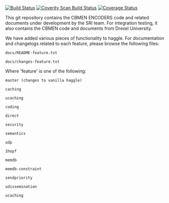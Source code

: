 [![Build Status](https://travis-ci.org/SRI-CSL/ENCODERS.svg?branch=master)](https://travis-ci.org/SRI-CSL/ENCODERS)
[![Coverity Scan Build Status](https://scan.coverity.com/projects/7492/badge.svg)](https://scan.coverity.com/projects/7492)
[![Coverage Status](https://coveralls.io/repos/SRI-CSL/ENCODERS/badge.svg?branch=master)](https://coveralls.io/r/SRI-CSL/ENCODERS?branch=master)

This git repository contains the CBMEN ENCODERS code and related
documents under development by the SRI team. For integration testing,
it also contains the CBMEN code and documents from Drexel University. 

We have added various pieces of functionality to haggle. For documentation and changelogs related to each feature, please browse the following files:

    docs/README-feature.txt

    docs/changes-feature.txt

Where 'feature' is one of the following:

    master (changes to vanilla haggle)

    caching

    ucaching

    coding

    direct

    security

    semantics

    udp

    1hopf

    memdb

    memdb-constraint

    sendpriority

    udissemination

    ucaching
